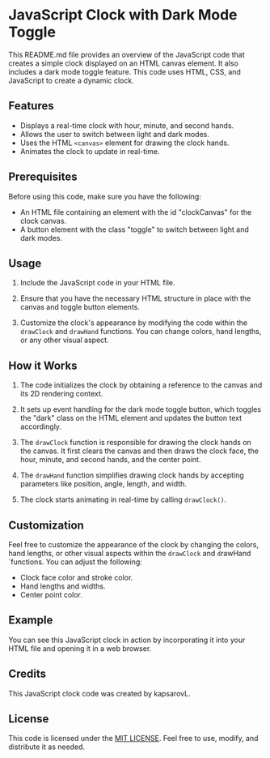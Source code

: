 # JavaScript Clock with Dark Mode Toggle

This README.md file provides an overview of the JavaScript code that creates a simple clock displayed on an HTML canvas element. It also includes a dark mode toggle feature. This code uses HTML, CSS, and JavaScript to create a dynamic clock.

## Features

- Displays a real-time clock with hour, minute, and second hands.
- Allows the user to switch between light and dark modes.
- Uses the HTML `<canvas>` element for drawing the clock hands.
- Animates the clock to update in real-time.

## Prerequisites

Before using this code, make sure you have the following:

- An HTML file containing an element with the id "clockCanvas" for the clock canvas.
- A button element with the class "toggle" to switch between light and dark modes.

## Usage

1. Include the JavaScript code in your HTML file.

2. Ensure that you have the necessary HTML structure in place with the canvas and toggle button elements.

3. Customize the clock's appearance by modifying the code within the `drawClock` and `drawHand` functions. You can change colors, hand lengths, or any other visual aspect.

## How it Works

1. The code initializes the clock by obtaining a reference to the canvas and its 2D rendering context.

2. It sets up event handling for the dark mode toggle button, which toggles the "dark" class on the HTML element and updates the button text accordingly.

3. The `drawClock` function is responsible for drawing the clock hands on the canvas. It first clears the canvas and then draws the clock face, the hour, minute, and second hands, and the center point.

4. The `drawHand` function simplifies drawing clock hands by accepting parameters like position, angle, length, and width.

5. The clock starts animating in real-time by calling `drawClock()`.

## Customization

Feel free to customize the appearance of the clock by changing the colors, hand lengths, or other visual aspects within the `drawClock` and `d`rawHand `functions. You can adjust the following:

- Clock face color and stroke color.
- Hand lengths and widths.
- Center point color.

## Example

You can see this JavaScript clock in action by incorporating it into your HTML file and opening it in a web browser.

<!--<!DOCTYPE html>
<html lang="en">
<head>
    <meta charset="UTF-8">
    <meta name="viewport" content="width=device-width, initial-scale=1.0">
    <link rel="stylesheet" href="styles.css">
    <title>JavaScript Clock</title>
</head>
<body>
    <canvas id="clockCanvas" width="300" height="300"></canvas>
    <button class="toggle">Dark mode</button>
    <script src="script.js"></script>
</body>
</html>-->

## Credits

This JavaScript clock code was created by kapsarovL.

## License

This code is licensed under the [MIT LICENSE](https://github.com/kapsarovL/Analog-Clock-Js?tab=MIT-1-ov-file#readmee). Feel free to use, modify, and distribute it as needed.
